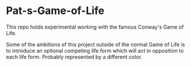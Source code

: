 # Pat-s-Game-of-Life

This repo holds experimental working with the famous Conway's Game of Life.

Some of the ambitions of this project outside of the normal Game of Life is to introduce an optional competing life form which will act in opposition to each life form. Probably represented by a different color.
